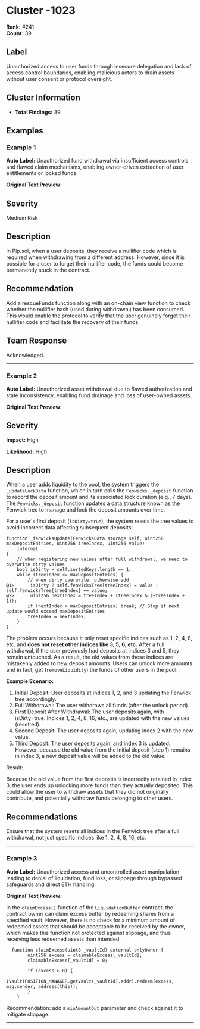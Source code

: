 # Cluster -1023

**Rank:** #241  
**Count:** 39  

## Label
Unauthorized access to user funds through insecure delegation and lack of access control boundaries, enabling malicious actors to drain assets without user consent or protocol oversight.

## Cluster Information
- **Total Findings:** 39

## Examples

### Example 1

**Auto Label:** Unauthorized fund withdrawal via insufficient access controls and flawed claim mechanisms, enabling owner-driven extraction of user entitlements or locked funds.  

**Original Text Preview:**

## Severity

Medium Risk

## Description

In Pip.sol, when a user deposits, they receive a nullifier code which is required when
withdrawing from a different address. However, since it is possible for a user to forget their nullifier
code, the funds could become permanently stuck in the contract.


## Recommendation

Add a rescueFunds function along with an on-chain view function to check
whether the nullifier hash (used during withdrawal) has been consumed. This would enable the
protocol to verify that the user genuinely forgot their nullifier code and facilitate the recovery of their
funds.

## Team Response

Acknowledged.

---
### Example 2

**Auto Label:** Unauthorized asset withdrawal due to flawed authorization and state inconsistency, enabling fund drainage and loss of user-owned assets.  

**Original Text Preview:**

## Severity

**Impact:** High

**Likelihood:** High

## Description

When a user adds liquidity to the pool, the system triggers the `_updateLockData` function, which in turn calls the `Fenwicks._deposit` function to record the deposit amount and its associated lock duration (e.g., 7 days). The `Fenwicks._deposit` function updates a data structure known as the Fenwick tree to manage and lock the deposit amounts over time.

For a user's first deposit (`isDirty=true`), the system resets the tree values to avoid incorrect data affecting subsequent deposits:

```solidity
function _fenwicksUpdate(FenwicksData storage self, uint256 maxDepositEntries, uint256 treeIndex, uint256 value)
    internal
{
    // when registering new values after full withdrawal, we need to overwrite dirty values
    bool isDirty = self.sortedKeys.length == 1;
    while (treeIndex <= maxDepositEntries) {
        // when dirty overwrite, otherwise add
@1>      isDirty ? self.fenwicksTree[treeIndex] = value : self.fenwicksTree[treeIndex] += value;
@2>      uint256 nextIndex = treeIndex + (treeIndex & (~treeIndex + 1));
        if (nextIndex > maxDepositEntries) break; // Stop if next update would exceed maxDepositEntries
        treeIndex = nextIndex;
    }
}
```

The problem occurs because it only reset specific indices such as 1, 2, 4, 8, etc. and **does not reset other indices like 3, 5, 6, etc.**
After a full withdrawal, if the user previously had deposits at indices 3 and 5, they remain untouched. As a result, the old values from these indices are mistakenly added to new deposit amounts. Users can unlock more amounts and in fact, get (`removeLiquidity`) the funds of other users in the pool.

**Example Scenario:**

1. Initial Deposit:
   User deposits at indices 1, 2, and 3 updating the Fenwick tree accordingly.
2. Full Withdrawal:
   The user withdraws all funds (after the unlock period).
3. First Deposit After Withdrawal:
   The user deposits again, with isDirty=true. Indices 1, 2, 4, 8, 16, etc., are updated with the new values (resetted).
4. Second Deposit:
   The user deposits again, updating index 2 with the new value.
5. Third Deposit:
   The user deposits again, and index 3 is updated. However, because the old value from the initial deposit (step 1) remains in index 3, a new deposit value will be added to the old value.

Result:

Because the old value from the first deposits is incorrectly retained in index 3, the user ends up unlocking more funds than they actually deposited. This could allow the user to withdraw assets that they did not originally contribute, and potentially withdraw funds belonging to other users.

## Recommendations

Ensure that the system resets all indices in the Fenwick tree after a full withdrawal, not just specific indices like 1, 2, 4, 8, 16, etc.

---
### Example 3

**Auto Label:** Unauthorized access and uncontrolled asset manipulation leading to denial of liquidation, fund loss, or slippage through bypassed safeguards and direct ETH handling.  

**Original Text Preview:**

In the `claimExcess()` function of the `LiquidationBuffer` contract, the contract owner can claim excess buffer by redeeming shares from a specified vault. However, there is no check for a minimum amount of redeemed assets that should be acceptable to be received by the owner, which makes this function not protected against slippage, and thus receiving less redeemed assets than intended:

```solidity
  function claimExcess(uint8 _vaultId) external onlyOwner {
        uint256 excess = claimableExcess[_vaultId];
        claimableExcess[_vaultId] = 0;

        if (excess > 0) {
            IVault(POSITION_MANAGER.getVault(_vaultId).addr).redeem(excess, msg.sender, address(this));
        }
    }
```

Recommendation: add a `minAmountOut` parameter and check against it to mitigate slippage.

---
